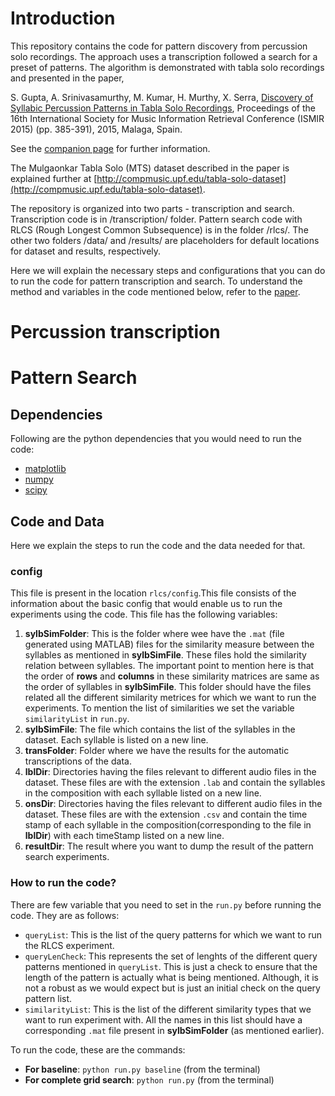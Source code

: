 # Introduction

This repository contains the code for pattern discovery from percussion solo recordings. The approach uses a transcription followed a search for a preset of patterns. The algorithm is demonstrated with tabla solo recordings and presented in the paper, 

S. Gupta, A. Srinivasamurthy, M. Kumar, H. Murthy, X. Serra, [Discovery of Syllabic Percussion Patterns in Tabla Solo Recordings](http://ismir2015.uma.es/program_and_papers_ismir2015.html), Proceedings of the 16th International Society for Music Information Retrieval Conference (ISMIR 2015) (pp. 385-391), 2015, Malaga, Spain.

See the [companion page](http://compmusic.upf.edu/ismir-2015-tabla) for further information. 

The Mulgaonkar Tabla Solo (MTS) dataset described in the paper is explained further at [http://compmusic.upf.edu/tabla-solo-dataset](http://compmusic.upf.edu/tabla-solo-dataset). 

The repository is organized into two parts - transcription and search. Transcription code is in <root>/transcription/ folder. Pattern search code with RLCS (Rough Longest Common Subsequence) is in the folder <root>/rlcs/. The other two folders <root>/data/ and <root>/results/ are placeholders for default locations for dataset and results, respectively. 

Here we will explain the necessary steps and configurations that you can do to run the code for pattern transcription and search. To understand the method and variables in the code mentioned below, refer to the [paper](http://mtg.upf.edu/node/3277).

# Percussion transcription

# Pattern Search

## Dependencies
Following are the python dependencies that you would need to run the code:
  * [matplotlib](http://matplotlib.org/)
  * [numpy](http://www.numpy.org/)
  * [scipy](https://www.scipy.org/)
  
## Code and Data
Here we explain the steps to run the code and the data needed for that.
### config
This file is present in the location `rlcs/config`.This file consists of the information about the basic config that would enable us to run the experiments using the code. This file has the following variables:
  1. **sylbSimFolder**: This is the folder where wee have the `.mat` (file generated using MATLAB) files for the similarity measure between the syllables as mentioned in **sylbSimFile**. These files hold the similarity relation between syllables. The important point to mention here is that the order of **rows** and **columns** in these similarity matrices are same as the order of syllables in **sylbSimFile**. This folder should have the files related all the different similarity metrices for which we want to run the experiments. To mention the list of similarities we set the variable `similarityList` in `run.py`.
  2. **sylbSimFile**: The file which contains the list of the syllables in the dataset. Each syllable is listed on a new line.
  3. **transFolder**: Folder where we have the results for the automatic transcriptions of the data.
  4. **lblDir**: Directories having the files relevant to different audio files in the dataset. These files are with the extension `.lab` and contain the syllables in the composition with each syllable listed on a new line.
  5. **onsDir**: Directories having the files relevant to different audio files in the dataset. These files are with the extension `.csv` and contain the time stamp of each syllable in the composition(corresponding to the file in **lblDir**) with each timeStamp listed on a new line.
  6. **resultDir**: The result where you want to dump the result of the pattern search experiments.


### How to run the code?
There are few variable that you need to set in the `run.py` before running the code. They are as follows:
  * `queryList`: This is the list of the query patterns for which we want to run the RLCS experiment.
  * `queryLenCheck`: This represents the set of lenghts of the different query patterns mentioned in `queryList`. This is just a check to ensure that the length of the pattern is actually what is being mentioned. Although, it is not a robust as we would expect but is just an initial check on the query pattern list.
  * `similarityList`: This is the list of the different similarity types that we want to run experiment with. All the names in this list should have a corresponding `.mat` file present in **sylbSimFolder** (as mentioned earlier).

To run the code, these are the commands:

  * **For baseline**: `python run.py baseline` (from the terminal) 
  * **For complete grid search**: `python run.py` (from the terminal)


